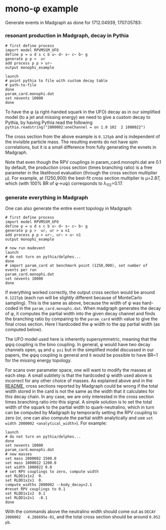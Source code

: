 # mono-&phi; example

Generate events in Madgraph as done for 1712.04939, 1707.05783:

### resonant production in Madgraph, decay in Pythia
```
# first define process
import model RPVMSSM_UFO
define p = u d s c b u~ d~ s~ c~ b~ g
generate p p >  ur
add process p p > ur~
output monophi_example

launch
# point pythia to file with custom decay table
# path-to-file
done
param_card.monophi.dat
set nevents 10000
done
```

To have the &phi;  (a right-handed squark in the UFO) decay as in our simplified model (to a jet and missing energy) we need to give a custom decay to Pythia, by having Pythia read the following
`pythia.readstring("2000002:oneChannel = on 1.0 102  2 1000022")`

The cross section from the above example is `0.125pb` and is independent of the invisible particle mass. The resulting events do not have spin correlations, but it is a small difference from fully generating the evnets in Madgraph.

Note that even though the RPV couplings in param_card.monophi.dat are 0.1 by default, the production cross section (times branching ratio) is a free parameter in the likelihood evaluation (through the cross section multiplier &mu;). For example, at (1250,900) the best-fit cross section multiplier is <hat>&mu;</hat>=2.87, which (with 100% BR of &phi;&rarr;u&psi;) corresponds to &lambda;<sub>112</sub>=0.17.

### generate everything in Madgraph
One can also generate the entire event topology in Madgraph:

```
# first define process
import model RPVMSSM_UFO
define p = u d s c b u~ d~ s~ c~ b~ g
generate p p >  ur, ur > u n1
add process p p > ur~, ur~ > u~ n1
output monophi_example
```

```
# now run madevent
launch
# do not turn on pythia/delphes...
done
# import param_card at benchmark point (1250,900), set number of events per run
param_card.monophi.dat
set nevents 10000
done
```

If everything worked correctly, the output cross section would be around `0.1227pb` (each run will be slightly different because of MonteCarlo sampling). This is the same as above, because the width of &psi; was hard-coded in the `param_card.monophi.dat`. When madgraph generates the decay of &phi;, it computes the partial width into the given decay channel and finds the branching ratio by comparing to the `param_card` width value to give the final cross section. Here I hardcoded the &phi; width to the q&psi; partial width (as computed below).

The UFO model used here is inherently supersymmetric, meaning that the &phi;&psi;q coupling is the bino coupling.
In general, &phi; would have two decay channels open, `qq` and `q psi` but in the simplified model discussed in our papers, the &phi;&psi;q coupling is general and it would be possible to have BR~1 for the missing energy topology.


For scans over parameter space, one will want to modify the masses at each step.
A small subtlety is that the hardcoded &psi; width used above is incorrect for any other choice of masses. As explained above and in the [README](./README.md), cross sections reported by Madgraph could be wrong if the total width stored in the card is not the same as the width that it calculates for this decay chain.
In any case, we are only interested in the cross section times branching ratio into this signal. A simple solution is to set the total width of the squark to the partial width to quark-neutralino, which in turn can be computed by Madgraph by temporarily setting the RPV coupling to zero (or, one can also compute the partial width analytically and use `set width 2000002 <analytical_width>`). For example:

```
launch
# do not turn on pythia/delphes...
done
set nevents 10000
param_card.monophi.dat
# new masses
set mass 2000002 1500.0
set mass 1000022 1200.0
set width 1000022 0.0
# set RPV couplings to zero, compute width
set RLDD1x1x2  0.
set RLDD1x2x1  0.
compute_widths 2000002 --body_decay=2.1
#reset RPV couplings to 0.1
set RLDD1x1x2  0.1
set RLDD1x2x1  -0.1
done
```
With the commands above the neutralino width should come out as `DECAY  2000002   4.286695e-01`, and the total cross section should be around `0.052 pb`.
